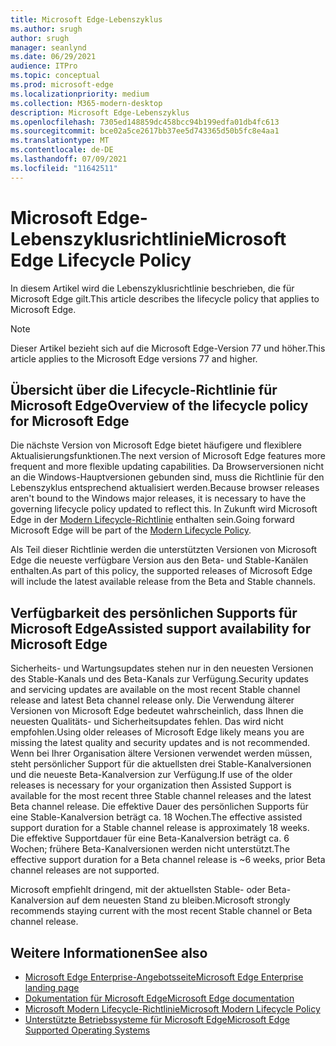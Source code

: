 ```yaml
---
title: Microsoft Edge-Lebenszyklus
ms.author: srugh
author: srugh
manager: seanlynd
ms.date: 06/29/2021
audience: ITPro
ms.topic: conceptual
ms.prod: microsoft-edge
ms.localizationpriority: medium
ms.collection: M365-modern-desktop
description: Microsoft Edge-Lebenszyklus
ms.openlocfilehash: 7305ed148859dc458bcc94b199edfa01db4fc613
ms.sourcegitcommit: bce02a5ce2617bb37ee5d743365d50b5fc8e4aa1
ms.translationtype: MT
ms.contentlocale: de-DE
ms.lasthandoff: 07/09/2021
ms.locfileid: "11642511"
---
```

# <a name="microsoft-edge-lifecycle-policy"></a><span data-ttu-id="5fac1-103">Microsoft Edge-Lebenszyklusrichtlinie</span><span class="sxs-lookup"><span data-stu-id="5fac1-103">Microsoft Edge Lifecycle Policy</span></span>

<span data-ttu-id="5fac1-104">In diesem Artikel wird die Lebenszyklusrichtlinie beschrieben, die für Microsoft Edge gilt.</span><span class="sxs-lookup"><span data-stu-id="5fac1-104">This article describes the lifecycle policy that applies to Microsoft Edge.</span></span>

> [!NOTE]
> <span data-ttu-id="5fac1-105">Dieser Artikel bezieht sich auf die Microsoft Edge-Version 77 und höher.</span><span class="sxs-lookup"><span data-stu-id="5fac1-105">This article applies to the Microsoft Edge versions 77 and higher.</span></span>

## <a name="overview-of-the-lifecycle-policy-for-microsoft-edge"></a><span data-ttu-id="5fac1-106">Übersicht über die Lifecycle-Richtlinie für Microsoft Edge</span><span class="sxs-lookup"><span data-stu-id="5fac1-106">Overview of the lifecycle policy for Microsoft Edge</span></span>

<span data-ttu-id="5fac1-107">Die nächste Version von Microsoft Edge bietet häufigere und flexiblere Aktualisierungsfunktionen.</span><span class="sxs-lookup"><span data-stu-id="5fac1-107">The next version of Microsoft Edge features more frequent and more flexible updating capabilities.</span></span> <span data-ttu-id="5fac1-108">Da Browserversionen nicht an die Windows-Hauptversionen gebunden sind, muss die Richtlinie für den Lebenszyklus entsprechend aktualisiert werden.</span><span class="sxs-lookup"><span data-stu-id="5fac1-108">Because browser releases aren't bound to the Windows major releases, it is necessary to have the governing lifecycle policy updated to reflect this.</span></span> <span data-ttu-id="5fac1-109">In Zukunft wird Microsoft Edge in der [Modern Lifecycle-Richtlinie](https://support.microsoft.com/help/30881/modern-lifecycle-policy) enthalten sein.</span><span class="sxs-lookup"><span data-stu-id="5fac1-109">Going forward Microsoft Edge will be part of the [Modern Lifecycle Policy](https://support.microsoft.com/help/30881/modern-lifecycle-policy).</span></span>

<span data-ttu-id="5fac1-110">Als Teil dieser Richtlinie werden die unterstützten Versionen von Microsoft Edge die neueste verfügbare Version aus den Beta- und Stable-Kanälen enthalten.</span><span class="sxs-lookup"><span data-stu-id="5fac1-110">As part of this policy, the supported releases of Microsoft Edge will include the latest available release from the Beta and Stable channels.</span></span>

## <a name="assisted-support-availability-for-microsoft-edge"></a><span data-ttu-id="5fac1-111">Verfügbarkeit des persönlichen Supports für Microsoft Edge</span><span class="sxs-lookup"><span data-stu-id="5fac1-111">Assisted support availability for Microsoft Edge</span></span>
<span data-ttu-id="5fac1-112">Sicherheits- und Wartungsupdates stehen nur in den neuesten Versionen des Stable-Kanals und des Beta-Kanals zur Verfügung.</span><span class="sxs-lookup"><span data-stu-id="5fac1-112">Security updates and servicing updates are available on the most recent Stable channel release and latest Beta channel release only.</span></span> <span data-ttu-id="5fac1-113">Die Verwendung älterer Versionen von Microsoft Edge bedeutet wahrscheinlich, dass Ihnen die neuesten Qualitäts- und Sicherheitsupdates fehlen. Das wird nicht empfohlen.</span><span class="sxs-lookup"><span data-stu-id="5fac1-113">Using older releases of Microsoft Edge likely means you are missing the latest quality and security updates and is not recommended.</span></span> <span data-ttu-id="5fac1-114">Wenn bei Ihrer Organisation ältere Versionen verwendet werden müssen, steht persönlicher Support für die aktuellsten drei Stable-Kanalversionen und die neueste Beta-Kanalversion zur Verfügung.</span><span class="sxs-lookup"><span data-stu-id="5fac1-114">If use of the older releases is necessary for your organization then Assisted Support is available for the most recent three Stable channel releases and the latest Beta channel release.</span></span>  <span data-ttu-id="5fac1-115">Die effektive Dauer des persönlichen Supports für eine Stable-Kanalversion beträgt ca. 18 Wochen.</span><span class="sxs-lookup"><span data-stu-id="5fac1-115">The effective assisted support duration for a Stable channel release is approximately 18 weeks.</span></span> <span data-ttu-id="5fac1-116">Die effektive Supportdauer für eine Beta-Kanalversion beträgt ca. 6 Wochen; frühere Beta-Kanalversionen werden nicht unterstützt.</span><span class="sxs-lookup"><span data-stu-id="5fac1-116">The effective support duration for a Beta channel release is ~6 weeks, prior Beta channel releases are not supported.</span></span>

<span data-ttu-id="5fac1-117">Microsoft empfiehlt dringend, mit der aktuellsten Stable- oder Beta-Kanalversion auf dem neuesten Stand zu bleiben.</span><span class="sxs-lookup"><span data-stu-id="5fac1-117">Microsoft strongly recommends staying current with the most recent Stable channel or Beta channel release.</span></span>



## <a name="see-also"></a><span data-ttu-id="5fac1-118">Weitere Informationen</span><span class="sxs-lookup"><span data-stu-id="5fac1-118">See also</span></span>

- [<span data-ttu-id="5fac1-119">Microsoft Edge Enterprise-Angebotsseite</span><span class="sxs-lookup"><span data-stu-id="5fac1-119">Microsoft Edge Enterprise landing page</span></span>](https://aka.ms/EdgeEnterprise)
- [<span data-ttu-id="5fac1-120">Dokumentation für Microsoft Edge</span><span class="sxs-lookup"><span data-stu-id="5fac1-120">Microsoft Edge documentation</span></span>](./index.yml)
- [<span data-ttu-id="5fac1-121">Microsoft Modern Lifecycle-Richtlinie</span><span class="sxs-lookup"><span data-stu-id="5fac1-121">Microsoft Modern Lifecycle Policy</span></span>](https://support.microsoft.com/help/30881/modern-lifecycle-policy)
- [<span data-ttu-id="5fac1-122">Unterstützte Betriebssysteme für Microsoft Edge</span><span class="sxs-lookup"><span data-stu-id="5fac1-122">Microsoft Edge Supported Operating Systems</span></span>](./microsoft-edge-supported-operating-systems.md)